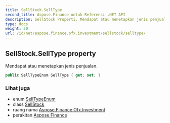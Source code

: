 ```yaml
---
title: SellStock.SellType
second_title: Aspose.Finance untuk Referensi .NET API
description: SellStock Properti. Mendapat atau menetapkan jenis penjualan.
type: docs
weight: 20
url: /id/net/aspose.finance.ofx.investment/sellstock/selltype/
---
```

## SellStock.SellType property

Mendapat atau menetapkan jenis penjualan.

```csharp
public SellTypeEnum SellType { get; set; }
```

### Lihat juga

* enum [SellTypeEnum](../../selltypeenum/)
* class [SellStock](../)
* ruang nama [Aspose.Finance.Ofx.Investment](../../sellstock/)
* perakitan [Aspose.Finance](../../../)


